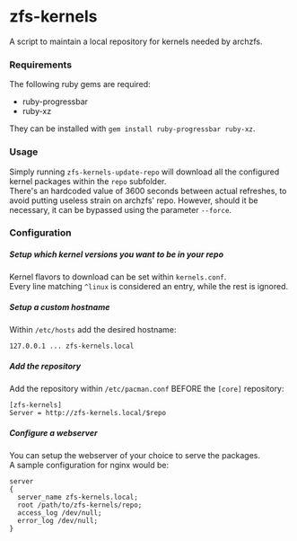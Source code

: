 # zfs-kernels
A script to maintain a local repository for kernels needed by archzfs.  



### Requirements
The following ruby gems are required:  

* ruby-progressbar  
* ruby-xz  

They can be installed with `gem install ruby-progressbar ruby-xz`.  



### Usage
Simply running `zfs-kernels-update-repo` will download all the configured
kernel packages within the `repo` subfolder.  
There's an hardcoded value of 3600 seconds between actual refreshes, to
avoid putting useless strain on archzfs' repo. However, should it be necessary,
it can be bypassed using the parameter `--force`.  



### Configuration

##### Setup which kernel versions you want to be in your repo
Kernel flavors to download can be set within `kernels.conf`.  
Every line matching `^linux` is considered an entry, while the rest is
ignored.  

##### Setup a custom hostname
Within `/etc/hosts` add the desired hostname:  
```
127.0.0.1 ... zfs-kernels.local
```

##### Add the repository
Add the repository within `/etc/pacman.conf` BEFORE the `[core]` repository:  
```
[zfs-kernels]
Server = http://zfs-kernels.local/$repo
```

##### Configure a webserver
You can setup the webserver of your choice to serve the packages.  
A sample configuration for nginx would be:  
```
server
{
  server_name zfs-kernels.local;
  root /path/to/zfs-kernels/repo;
  access_log /dev/null;
  error_log /dev/null;
}
```

